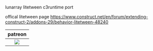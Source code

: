 
lunarray litetween c3runtime port


offical litetween page
https://www.construct.net/en/forum/extending-construct-2/addons-29/behavior-litetween-48240

<table>
<thead>
<tr>
<th>patreon</th>
</tr>
</thead>
<tbody>
<td style="text-align:center"><a href="https://www.patreon.com/oyun" target="_blank"><img src="https://i.imgur.com/T4hQeAV.png"></img></a></td>
</tr>
</tbody>
</table>